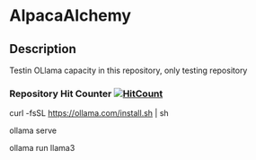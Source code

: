 # AlpacaAlchemy

## Description
Testin OLlama capacity in this repository, only testing repository

### Repository Hit Counter [![HitCount](https://hits.dwyl.com/aleixpieres/AlpacaAlchemy.svg?style=flat-square)](http://hits.dwyl.com/aleixpieres/AlpacaAlchemy)

curl -fsSL https://ollama.com/install.sh | sh

ollama serve

ollama run llama3
